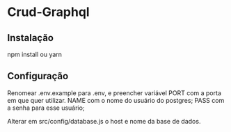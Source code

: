 # Crud-Graphql

## Instalação

npm install ou yarn

## Configuração

Renomear .env.example para .env, e preencher variável PORT com a porta em que quer utilizar.
NAME com o nome do usuário do postgres;
PASS com a senha para esse usuário;

Alterar em src/config/database.js o host e nome da base de dados.
